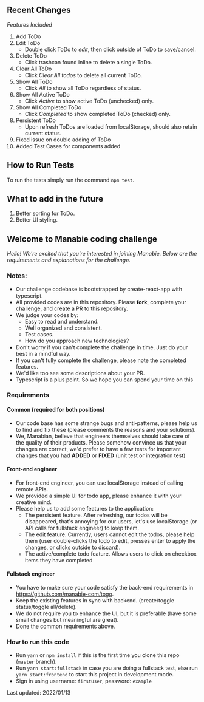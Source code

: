## Recent Changes

_Features Included_

1. Add ToDo
2. Edit ToDo
    - Double click ToDo to _edit_, then click outside of ToDo to save/cancel.
3. Delete ToDo
    - Click trashcan found inline to delete a single ToDo.
4. Clear All ToDo
    - Click _Clear All todos_ to delete all current ToDo.
5. Show All ToDo
    - Click _All_ to show all ToDo regardless of status.
6. Show All Active ToDo
    - Click _Active_ to show active ToDo (unchecked) only.
7. Show All Completed ToDo
    - Click _Completed_ to show completed ToDo (checked) only.
8. Persistent ToDo
    - Upon refresh ToDos are loaded from localStorage, should also retain current status.
9. Fixed issue on double adding of ToDo
10. Added Test Cases for components added

## How to Run Tests

To run the tests simply run the command `npm test`.

## What to add in the future

1. Better sorting for ToDo.
2. Better UI styling.

## Welcome to Manabie coding challenge

_Hello!_
_We're excited that you're interested in joining Manabie. Below are the requirements and explanations for the challenge._

### Notes:

-   Our challenge codebase is bootstrapped by create-react-app with typescript.
-   All provided codes are in this repository. Please **fork**, complete your challenge, and create a PR to this repository.
-   We judge your codes by:
    -   Easy to read and understand.
    -   Well organized and consistent.
    -   Test cases.
    -   How do you approach new technologies?
-   Don't worry if you can't complete the challenge in time. Just do your best in a mindful way.
-   If you can't fully complete the challenge, please note the completed features.
-   We'd like too see some descriptions about your PR.
-   Typescript is a plus point. So we hope you can spend your time on this

### Requirements

#### Common (required for both positions)

-   Our code base has some strange bugs and anti-patterns, please help us to find and fix these (please comments the reasons and your solutions).
-   We, Manabian, believe that engineers themselves should take care of the quality of their products. Please somehow convince us that your changes are correct, we'd prefer to have a few tests for important changes that you had **ADDED** or **FIXED** (unit test or integration test)

#### Front-end engineer

-   For front-end engineer, you can use localStorage instead of calling remote APIs.
-   We provided a simple UI for todo app, please enhance it with your creative mind.
-   Please help us to add some features to the application:
    -   The persistent feature. After refreshing, our todos will be disappeared, that's annoying for our users, let's use localStorage (or API calls for fullstack engineer) to keep them.
    -   The edit feature. Currently, users cannot edit the todos, please help them (user double-clicks the todo to edit, presses enter to apply the changes, or clicks outside to discard).
    -   The active/complete todo feature. Allows users to click on checkbox items they have completed

#### Fullstack engineer

-   You have to make sure your code satisfy the back-end requirements in https://github.com/manabie-com/togo.
-   Keep the existing features in sync with backend. (create/toggle status/toggle all/delete).
-   We do not require you to enhance the UI, but it is preferable (have some small changes but meaningful are great).
-   Done the common requirements above.

### How to run this code

-   Run `yarn` or `npm install` if this is the first time you clone this repo (`master` branch).
-   Run `yarn start:fullstack` in case you are doing a fullstack test, else run `yarn start:frontend` to start this project in development mode.
-   Sign in using username: `firstUser`, password: `example`

Last updated: 2022/01/13
